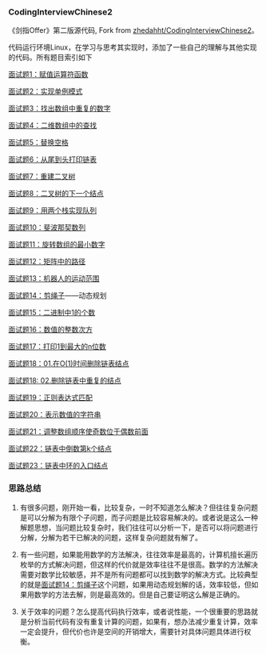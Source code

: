 ### CodingInterviewChinese2
《剑指Offer》第二版源代码, Fork from [zhedahht/CodingInterviewChinese2](https://github.com/zhedahht/CodingInterviewChinese2)。

代码运行环境Linux，在学习与思考其实现时，添加了一些自己的理解与其他实现的代码。所有题目索引如下

[面试题1：赋值运算符函数](./01_AssignmentOperator/AssignmentOperator.cpp)  

[面试题2：实现单例模式](./02_Singleton/singleton.cpp)             

[面试题3：找出数组中重复的数字](./03_DuplicationInArray)

[面试题4：二维数组中的查找](./04_FindInPartiallySortedMatrix/FindInPartiallySortedMatrix.cpp)

[面试题5：替换空格](./05_ReplaceSpaces/ReplaceSpaces.cpp)

[面试题6：从尾到头打印链表](./06_PrintListInReversedOrder/PrintListInReversedOrder.cpp)

[面试题7：重建二叉树](./07_ConstructBinaryTree/ConstructBinaryTree.cpp)

[面试题8：二叉树的下一个结点](./08_NextNodeInBinaryTrees/NextNodeInBinaryTrees.cpp)

[面试题9：用两个栈实现队列](./09_QueueWithTwoStacks/QueueWithTwoStacks.cpp)

[面试题10：斐波那契数列](./10_Fibonacci/Fibonacci.cpp)

[面试题11：旋转数组的最小数字](./11_MinNumberInRotatedArray/MinNumberInRotatedArray.cpp)

[面试题12：矩阵中的路径](./12_StringPathInMatrix/StringPathInMatrix.cpp)

[面试题13：机器人的运动范围](./13_RobotMove/RobotMove.cpp)

[面试题14：剪绳子](./14_CuttingRope/CuttingRope.cpp)——动态规划

[面试题15：二进制中1的个数](./15_NumberOf1Binary/NumberOf1InBinary.cpp)

[面试题16：数值的整数次方](./16_Power/Power.cpp)

[面试题17：打印1到最大的n位数](./17_Print1ToMaxOfNDigits/Print1ToMaxOfNDigits.cpp)

[面试题18：01.在O(1)时间删除链表结点](./18_01_DeleteNodeInList/DeleteNodeInList.cpp)

[面试题18: 02.删除链表中重复的结点](./18_02_DeleteDuplicatedNode/DeleteDuplicatedNode.cpp)

[面试题19：正则表达式匹配](./19_RegularExpressionsMatching/RegularExpressions.cpp)

[面试题20：表示数值的字符串](./20_NumericStrings/NumericStrings.cpp)

[面试题21：调整数组顺序使奇数位于偶数前面](./21_ReorderArray/ReorderArray.cpp)

[面试题22：链表中倒数第k个结点](./22_KthNodeFromEnd/KthNodeFromEnd.cpp)

[面试题23：链表中环的入口结点](./23_EntryNodeInListLoop/EntryNodeInListLoop.cpp)

### 思路总结

1. 有很多问题，刚开始一看，比较复杂，一时不知道怎么解决？但往往复杂问题是可以分解为有限个子问题，而子问题是比较容易解决的。或者说是这么一种解题思想，当问题比较复杂时，我们往往可以分析一下，是否可以将问题进行分解，分解为若干已解决的问题，这样复杂问题就有解了。     

2. 有一些问题，如果能用数学的方法解决，往往效率是最高的，计算机擅长遍历枚举的方式解决问题，但这样的代价就是效率往往不是很高。数学的方法解决需要对数学比较敏感，并不是所有问题都可以找到数学的解决方式。比较典型的就是[面试题14：剪绳子](./14_CuttingRope)这个问题，如果用动态规划解的话，效率较低，但如果用数学的方法去解，则是最高效的。但是自己要证明这么解是正确的。

3. 关于效率的问题？怎么提高代码执行效率，或者说性能，一个很重要的思路就是分析当前代码有没有重复计算的问题，如果有，想办法减少重复计算，效率一定会提升，但代价也许是空间的开销增大，需要针对具体问题具体进行权衡。